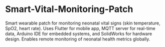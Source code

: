 # Smart-Vital-Monitoring-Patch
Smart wearable patch for monitoring neonatal vital signs (skin temperature, SpO2, heart rate). Uses Flutter for mobile app, MQTT server for real-time data, Arduino IDE for embedded systems, and SolidWorks for hardware design. Enables remote monitoring of neonatal health metrics globally.
